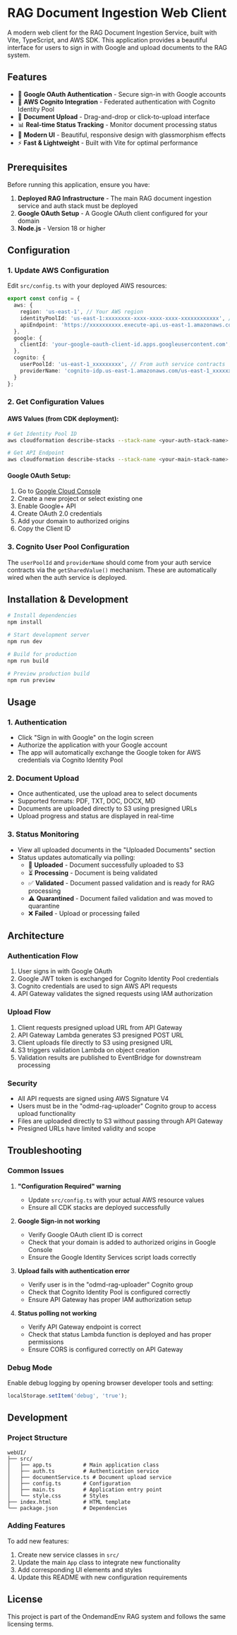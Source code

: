 # RAG Document Ingestion Web Client

A modern web client for the RAG Document Ingestion Service, built with Vite, TypeScript, and AWS SDK. This application provides a beautiful interface for users to sign in with Google and upload documents to the RAG system.

## Features

- 🔐 **Google OAuth Authentication** - Secure sign-in with Google accounts
- 🔗 **AWS Cognito Integration** - Federated authentication with Cognito Identity Pool
- 📄 **Document Upload** - Drag-and-drop or click-to-upload interface
- 📊 **Real-time Status Tracking** - Monitor document processing status
- 🎨 **Modern UI** - Beautiful, responsive design with glassmorphism effects
- ⚡ **Fast & Lightweight** - Built with Vite for optimal performance

## Prerequisites

Before running this application, ensure you have:

1. **Deployed RAG Infrastructure** - The main RAG document ingestion service and auth stack must be deployed
2. **Google OAuth Setup** - A Google OAuth client configured for your domain
3. **Node.js** - Version 18 or higher

## Configuration

### 1. Update AWS Configuration

Edit `src/config.ts` with your deployed AWS resources:

```typescript
export const config = {
  aws: {
    region: 'us-east-1', // Your AWS region
    identityPoolId: 'us-east-1:xxxxxxxx-xxxx-xxxx-xxxx-xxxxxxxxxxxx', // From CDK output
    apiEndpoint: 'https://xxxxxxxxxx.execute-api.us-east-1.amazonaws.com', // From CDK output
  },
  google: {
    clientId: 'your-google-oauth-client-id.apps.googleusercontent.com', // From Google Console
  },
  cognito: {
    userPoolId: 'us-east-1_xxxxxxxxx', // From auth service contracts
    providerName: 'cognito-idp.us-east-1.amazonaws.com/us-east-1_xxxxxxxxx', // From auth service contracts
  }
};
```

### 2. Get Configuration Values

#### AWS Values (from CDK deployment):
```bash
# Get Identity Pool ID
aws cloudformation describe-stacks --stack-name <your-auth-stack-name> --query "Stacks[0].Outputs[?OutputKey=='IdentityPoolId'].OutputValue" --output text

# Get API Endpoint
aws cloudformation describe-stacks --stack-name <your-main-stack-name> --query "Stacks[0].Outputs[?OutputKey=='ApiEndpoint'].OutputValue" --output text
```

#### Google OAuth Setup:
1. Go to [Google Cloud Console](https://console.cloud.google.com/)
2. Create a new project or select existing one
3. Enable Google+ API
4. Create OAuth 2.0 credentials
5. Add your domain to authorized origins
6. Copy the Client ID

### 3. Cognito User Pool Configuration

The `userPoolId` and `providerName` should come from your auth service contracts via the `getSharedValue()` mechanism. These are automatically wired when the auth service is deployed.

## Installation & Development

```bash
# Install dependencies
npm install

# Start development server
npm run dev

# Build for production
npm run build

# Preview production build
npm run preview
```

## Usage

### 1. Authentication
- Click "Sign in with Google" on the login screen
- Authorize the application with your Google account
- The app will automatically exchange the Google token for AWS credentials via Cognito Identity Pool

### 2. Document Upload
- Once authenticated, use the upload area to select documents
- Supported formats: PDF, TXT, DOC, DOCX, MD
- Documents are uploaded directly to S3 using presigned URLs
- Upload progress and status are displayed in real-time

### 3. Status Monitoring
- View all uploaded documents in the "Uploaded Documents" section
- Status updates automatically via polling:
  - 📄 **Uploaded** - Document successfully uploaded to S3
  - ⏳ **Processing** - Document is being validated
  - ✅ **Validated** - Document passed validation and is ready for RAG processing
  - ⚠️ **Quarantined** - Document failed validation and was moved to quarantine
  - ❌ **Failed** - Upload or processing failed

## Architecture

### Authentication Flow
1. User signs in with Google OAuth
2. Google JWT token is exchanged for Cognito Identity Pool credentials
3. Cognito credentials are used to sign AWS API requests
4. API Gateway validates the signed requests using IAM authorization

### Upload Flow
1. Client requests presigned upload URL from API Gateway
2. API Gateway Lambda generates S3 presigned POST URL
3. Client uploads file directly to S3 using presigned URL
4. S3 triggers validation Lambda on object creation
5. Validation results are published to EventBridge for downstream processing

### Security
- All API requests are signed using AWS Signature V4
- Users must be in the "odmd-rag-uploader" Cognito group to access upload functionality
- Files are uploaded directly to S3 without passing through API Gateway
- Presigned URLs have limited validity and scope

## Troubleshooting

### Common Issues

1. **"Configuration Required" warning**
   - Update `src/config.ts` with your actual AWS resource values
   - Ensure all CDK stacks are deployed successfully

2. **Google Sign-in not working**
   - Verify Google OAuth client ID is correct
   - Check that your domain is added to authorized origins in Google Console
   - Ensure the Google Identity Services script loads correctly

3. **Upload fails with authentication error**
   - Verify user is in the "odmd-rag-uploader" Cognito group
   - Check that Cognito Identity Pool is configured correctly
   - Ensure API Gateway has proper IAM authorization setup

4. **Status polling not working**
   - Verify API Gateway endpoint is correct
   - Check that status Lambda function is deployed and has proper permissions
   - Ensure CORS is configured correctly on API Gateway

### Debug Mode

Enable debug logging by opening browser developer tools and setting:
```javascript
localStorage.setItem('debug', 'true');
```

## Development

### Project Structure
```
webUI/
├── src/
│   ├── app.ts          # Main application class
│   ├── auth.ts         # Authentication service
│   ├── documentService.ts # Document upload service
│   ├── config.ts       # Configuration
│   ├── main.ts         # Application entry point
│   └── style.css       # Styles
├── index.html          # HTML template
└── package.json        # Dependencies
```

### Adding Features

To add new features:
1. Create new service classes in `src/`
2. Update the main `App` class to integrate new functionality
3. Add corresponding UI elements and styles
4. Update this README with new configuration requirements

## License

This project is part of the OndemandEnv RAG system and follows the same licensing terms. 